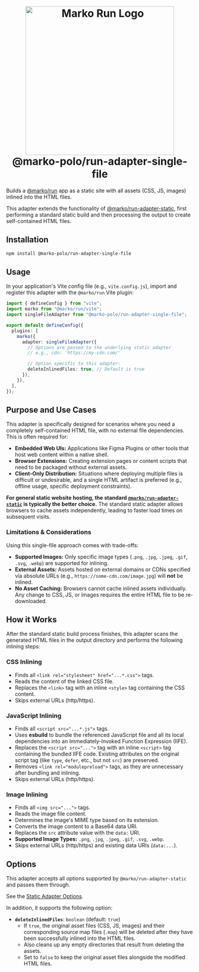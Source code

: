 <h1 align="center">
  <!-- Logo -->
  <picture>
    <source media="(prefers-color-scheme: dark)" srcset="https://github.com/marko-js/run/raw/main/assets/marko-run-darkmode.png">
    <source media="(prefers-color-scheme: light)" srcset="https://github.com/marko-js/run/raw/main/assets/marko-run.png">
    <img alt="Marko Run Logo" src="https://github.com/marko-js/run/raw/main/assets/marko-run.png" width="400">
  </picture>
  <br/>
  @marko-polo/run-adapter-single-file
	<br/>
</h1>

Builds a [@marko/run](https://github.com/marko-js/run) app as a static site with all assets (CSS, JS, images) inlined into the HTML files.

This adapter extends the functionality of [@marko/run-adapter-static](https://github.com/marko-js/run/tree/main/packages/adapter-static), first performing a standard static build and then processing the output to create self-contained HTML files.

## Installation

~~~sh
npm install @marko-polo/run-adapter-single-file
~~~

## Usage

In your application's Vite config file (e.g., `vite.config.js`), import and register this adapter with the `@marko/run` Vite plugin:

~~~ts
import { defineConfig } from "vite";
import marko from "@marko/run/vite";
import singleFileAdapter from "@marko-polo/run-adapter-single-file";

export default defineConfig({
  plugins: [
    marko({
      adapter: singleFileAdapter({
        // Options are passed to the underlying static adapter
        // e.g., cdn: 'https://my-cdn.com/'

        // Option specific to this adapter:
        deleteInlinedFiles: true, // Default is true
      }),
    }),
  ],
});
~~~

## Purpose and Use Cases

This adapter is specifically designed for scenarios where you need a completely self-contained HTML file, with no external file dependencies. This is often required for:

*   **Embedded Web UIs:** Applications like Figma Plugins or other tools that host web content within a native shell.
*   **Browser Extensions:** Creating extension pages or content scripts that need to be packaged without external assets.
*   **Client-Only Distribution:** Situations where deploying multiple files is difficult or undesirable, and a single HTML artifact is preferred (e.g., offline usage, specific deployment constraints).

**For general static website hosting, the standard [`@marko/run-adapter-static`](https://github.com/marko-js/run/tree/main/packages/adapter-static) is typically the better choice.** The standard static adapter allows browsers to cache assets independently, leading to faster load times on subsequent visits.

### Limitations & Considerations

Using this single-file approach comes with trade-offs:

*   **Supported Images:** Only specific image types (`.png`, `.jpg`, `.jpeg`, `.gif`, `.svg`, `.webp`) are supported for inlining.
*   **External Assets:** Assets hosted on external domains or CDNs specified via absolute URLs (e.g., `https://some-cdn.com/image.jpg`) will **not** be inlined.
*   **No Asset Caching:** Browsers cannot cache inlined assets individually. Any change to CSS, JS, or images requires the entire HTML file to be re-downloaded.

## How it Works

After the standard static build process finishes, this adapter scans the generated HTML files in the output directory and performs the following inlining steps:

### CSS Inlining

*   Finds all `<link rel="stylesheet" href="...*.css">` tags.
*   Reads the content of the linked CSS file.
*   Replaces the `<link>` tag with an inline `<style>` tag containing the CSS content.
*   Skips external URLs (http/https).

### JavaScript Inlining

*   Finds all `<script src="...*.js">` tags.
*   Uses **esbuild** to bundle the referenced JavaScript file and all its local dependencies into an Immediately-Invoked Function Expression (IIFE).
*   Replaces the `<script src="...">` tag with an inline `<script>` tag containing the bundled IIFE code. Existing attributes on the original script tag (like `type`, `defer`, etc., but not `src`) are preserved.
*   Removes `<link rel="modulepreload">` tags, as they are unnecessary after bundling and inlining.
*   Skips external URLs (http/https).

### Image Inlining

*   Finds all `<img src="...">` tags.
*   Reads the image file content.
*   Determines the image's MIME type based on its extension.
*   Converts the image content to a Base64 data URI.
*   Replaces the `src` attribute value with the `data:` URI.
*   **Supported Image Types:** `.png`, `.jpg`, `.jpeg`, `.gif`, `.svg`, `.webp`.
*   Skips external URLs (http/https) and existing data URIs (`data:...`).

## Options

This adapter accepts all options supported by `@marko/run-adapter-static` and passes them through.

See the [Static Adapter Options](https://github.com/marko-js/run/tree/main/packages/adapter-static#options).

In addition, it supports the following option:

*   **`deleteInlinedFiles`**: `boolean` (default: `true`)
    *   If `true`, the original asset files (CSS, JS, images) and their corresponding source map files (`.map`) will be deleted after they have been successfully inlined into the HTML files.
    *   Also cleans up any empty directories that result from deleting the assets.
    *   Set to `false` to keep the original asset files alongside the modified HTML files.